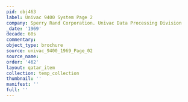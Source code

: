 ```yaml
---
pid: obj463
label: Univac 9400 System Page 2
company: Sperry Rand Corporation. Univac Data Processing Division
_date: '1969'
decade: 60s
commentary: 
object_type: brochure
source: univac_9400_1969_Page_02
source_name: 
order: '462'
layout: qatar_item
collection: temp_collection
thumbnail: ''
manifest: ''
full: ''
---
```

